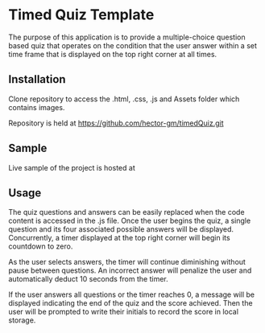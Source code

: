 # Timed Quiz Template

The purpose of this application is to provide a multiple-choice question based quiz that operates on the condition that the user answer within a set time frame that is displayed on the top right corner at all times.

## Installation

Clone repository to access the .html, .css, .js and Assets folder which contains images.

Repository is held at https://github.com/hector-gm/timedQuiz.git

## Sample

Live sample of the project is hosted at 

## Usage

The quiz questions and answers can be easily replaced when the code content is accessed in the .js file. Once the user begins the quiz, a single question and its four associated possible answers will be displayed. Concurrently, a timer displayed at the top right corner will begin its countdown to zero.

As the user selects answers, the timer will continue diminishing without pause between questions. An incorrect answer will penalize the user and automatically deduct 10 seconds from the timer.

If the user answers all questions or the timer reaches 0, a message will be displayed indicating the end of the quiz and the score achieved. Then the user will be prompted to write their initials to record the score in local storage.